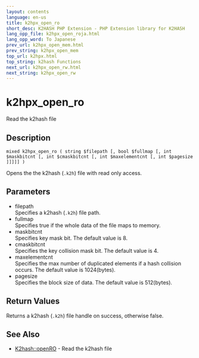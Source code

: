 ```yaml
---
layout: contents
language: en-us
title: k2hpx_open_ro
short_desc: K2HASH PHP Extension - PHP Extension library for K2HASH
lang_opp_file: k2hpx_open_roja.html
lang_opp_word: To Japanese
prev_url: k2hpx_open_mem.html
prev_string: k2hpx_open_mem
top_url: k2hpx.html
top_string: k2hash Functions
next_url: k2hpx_open_rw.html
next_string: k2hpx_open_rw
---
```


# k2hpx_open_ro
Read the k2hash file

## Description
```
mixed k2hpx_open_ro ( string $filepath [, bool $fullmap [, int $maskbitcnt [, int $cmaskbitcnt [, int $maxelementcnt [, int $pagesize ]]]]] )
```
Opens the the k2hash (`.k2h`) file with read only access.

## Parameters
- filepath  
Specifies a k2hash (`.k2h`) file path.
- fullmap  
Specifies true if the whole data of the file maps to memory.
- maskbitcnt  
Specifies key mask bit. The default value is 8.
- cmaskbitcnt  
Specifies the key collision mask bit. The default value is 4.
- maxelementcnt  
Specifies the max number of duplicated elements if a hash collision occurs. The default value is 1024(bytes).
- pagesize  
Specifies the block size of data. The default value is 512(bytes).

## Return Values
Returns a k2hash (`.k2h`) file handle on success, otherwise false. 

## See Also
- [K2hash::openRO](k2h_openro.html) - Read the k2hash file
